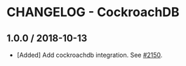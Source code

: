 # CHANGELOG - CockroachDB

## 1.0.0 / 2018-10-13

* [Added] Add cockroachdb integration. See [#2150][1].

[1]: https://github.com/DataDog/integrations-core/pull/2150
